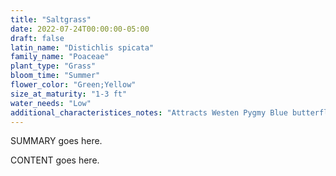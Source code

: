 ```yaml
---
title: "Saltgrass"
date: 2022-07-24T00:00:00-05:00
draft: false
latin_name: "Distichlis spicata"
family_name: "Poaceae"
plant_type: "Grass"
bloom_time: "Summer"
flower_color: "Green;Yellow"
size_at_maturity: "1-3 ft"
water_needs: "Low"
additional_characteristices_notes: "Attracts Westen Pygmy Blue butterfly (Brephidium exile)."
---
```


SUMMARY goes here.

<!--more-->

CONTENT goes here.